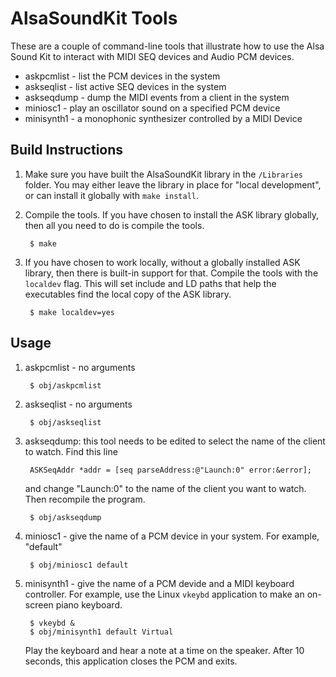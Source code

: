 # AlsaSoundKit Tools

These are a couple of command-line tools that illustrate how to use the Alsa Sound Kit to interact with MIDI SEQ devices and Audio PCM devices.

* askpcmlist - list the PCM devices in the system
* askseqlist - list active SEQ devices in the system
* askseqdump - dump the MIDI events from a client in the system
* miniosc1 - play an oscillator sound on a specified PCM device
* minisynth1 - a monophonic synthesizer controlled by a MIDI Device

## Build Instructions

1. Make sure you have built the AlsaSoundKit library in the `/Libraries` folder.  You may either leave the library in place for "local development", or can install it globally with `make install`.

2. Compile the tools.  If you have chosen to install the ASK library globally, then all you need to do is compile the tools.

        $ make

3. If you have chosen to work locally, without a globally installed ASK library, then there is built-in support for that.  Compile the tools with the `localdev` flag.  This will set include and LD paths that help the executables find the local copy of the ASK library.

        $ make localdev=yes

## Usage

1. askpcmlist - no arguments

        $ obj/askpcmlist


2. askseqlist - no arguments

        $ obj/askseqlist

3. askseqdump: this tool needs to be edited to select the name of the client to watch.  Find this line

        ASKSeqAddr *addr = [seq parseAddress:@"Launch:0" error:&error];
    and change "Launch:0" to the name of the client you want to watch.
	Then recompile the program.
	
	    $ obj/askseqdump

4. miniosc1 - give the name of a PCM device in your system.  For example, "default"

        $ obj/miniosc1 default

5. minisynth1 - give the name of a PCM devide and a MIDI keyboard controller.  For example, use the Linux `vkeybd` application to make an on-screen piano keyboard.

        $ vkeybd &
		$ obj/minisynth1 default Virtual
		
	Play the keyboard and hear a note at a time on the speaker.
	After 10 seconds, this application closes the PCM and exits.

